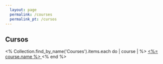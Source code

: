 ```yaml
---
  layout: page
  permalink: /courses
  permalink_pt: /cursos
---
```


<h2>Cursos</h2>
<% Collection.find_by_name('Courses').items.each do | course | %>
  <a href="/<%= I18n.locale %><%= course.get_permalink('pt') %>">
    <span><%= course.name %></span>
  </a>
<% end %>